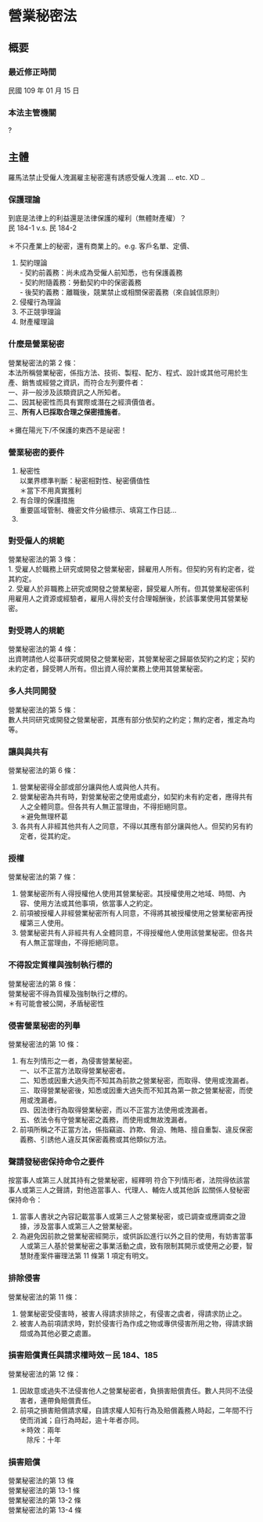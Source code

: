 # 營業秘密法

## 概要

### 最近修正時間

民國 109 年 01 月 15 日

### 本法主管機關

?

## 主體

羅馬法禁止受僱人洩漏雇主秘密還有誘惑受僱人洩漏 ... etc.  XD ..

### 保護理論

到底是法律上的利益還是法律保護的權利（無體財產權）？\
民 184-1 v.s. 民 184-2\
\
＊不只產業上的秘密，還有商業上的。e.g. 客戶名單、定價、

1. 契約理論\
   \- 契約前義務：尚未成為受僱人前知悉，也有保護義務\
   \- 契約附隨義務：勞動契約中的保密義務\
   \- 後契約義務：離職後，競業禁止或相關保密義務（來自誠信原則）
2. 侵權行為理論
3. 不正競爭理論
4. 財產權理論

### 什麼是營業秘密

營業秘密法的第 2 條：\
本法所稱營業秘密，係指方法、技術、製程、配方、程式、設計或其他可用於生產、銷售或經營之資訊，而符合左列要件者：\
一、非一般涉及該類資訊之人所知者。\
二、因其秘密性而具有實際或潛在之經濟價值者。\
三、**所有人已採取合理之保密措施者**。\
\
＊攤在陽光下/不保護的東西不是祕密！

### 營業秘密的要件

1. 秘密性\
   以業界標準判斷：秘密相對性、秘密價值性\
   ＊當下不用真實獲利
2. 有合理的保護措施\
   重要區域管制、機密文件分級標示、填寫工作日誌…
3.

### 對受僱人的規範

營業秘密法的第 3 條：\
1\. 受雇人於職務上研究或開發之營業秘密，歸雇用人所有。但契約另有約定者，從其約定。\
2\. 受雇人於非職務上研究或開發之營業秘密，歸受雇人所有。但其營業秘密係利用雇用人之資源或經驗者，雇用人得於支付合理報酬後，於該事業使用其營業秘密。

### 對受聘人的規範

營業秘密法的第 4 條：\
出資聘請他人從事研究或開發之營業秘密，其營業秘密之歸屬依契約之約定；契約未約定者，歸受聘人所有。但出資人得於業務上使用其營業秘密。

### 多人共同開發

營業秘密法的第 5 條：\
數人共同研究或開發之營業秘密，其應有部分依契約之約定；無約定者，推定為均等。

### 讓與與共有

營業秘密法的第 6 條：

1. 營業秘密得全部或部分讓與他人或與他人共有。
2. 營業秘密為共有時，對營業秘密之使用或處分，如契約未有約定者，應得共有人之全體同意。但各共有人無正當理由，不得拒絕同意。\
   ＊避免無理杯葛
3. 各共有人非經其他共有人之同意，不得以其應有部分讓與他人。但契約另有約定者，從其約定。

### 授權

營業秘密法的第 7 條：

1. 營業秘密所有人得授權他人使用其營業秘密。其授權使用之地域、時間、內容、使用方法或其他事項，依當事人之約定。
2. 前項被授權人非經營業秘密所有人同意，不得將其被授權使用之營業秘密再授權第三人使用。
3. 營業秘密共有人非經共有人全體同意，不得授權他人使用該營業秘密。但各共有人無正當理由，不得拒絕同意。

### 不得設定質權與強制執行標的

營業秘密法的第 8 條：\
營業秘密不得為質權及強制執行之標的。\
＊有可能會被公開，矛盾秘密性

### 侵害營業秘密的列舉

營業秘密法的第 10 條：

1. 有左列情形之一者，為侵害營業秘密。\
   一、以不正當方法取得營業秘密者。\
   二、知悉或因重大過失而不知其為前款之營業秘密，而取得、使用或洩漏者。\
   三、取得營業秘密後，知悉或因重大過失而不知其為第一款之營業秘密，而使用或洩漏者。\
   四、因法律行為取得營業秘密，而以不正當方法使用或洩漏者。\
   五、依法令有守營業秘密之義務，而使用或無故洩漏者。
2. 前項所稱之不正當方法，係指竊盜、詐欺、脅迫、賄賂、擅自重製、違反保密義務、引誘他人違反其保密義務或其他類似方法。

### 聲請發秘密保持命令之要件

按當事人或第三人就其持有之營業秘密，經釋明 符合下列情形者，法院得依該當事人或第三人之聲請，對他造當事人、代理人、輔佐人或其他訴 訟關係人發秘密保持命令：

1. 當事人書狀之內容記載當事人或第三人之營業秘密，或已調查或應調查之證據，涉及當事人或第三人之營業秘密。
2. 為避免因前款之營業秘密經開示，或供訴訟進行以外之目的使用，有妨害當事人或第三人基於營業秘密之事業活動之虞，致有限制其開示或使用之必要，智慧財產案件審理法第 11 條第 1 項定有明文。

### 排除侵害

營業秘密法的第 11 條：

1. 營業秘密受侵害時，被害人得請求排除之，有侵害之虞者，得請求防止之。
2. 被害人為前項請求時，對於侵害行為作成之物或專供侵害所用之物，得請求銷燬或為其他必要之處置。

### 損害賠償責任與請求權時效－民 184、185

營業秘密法的第 12 條：

1. 因故意或過失不法侵害他人之營業秘密者，負損害賠償責任。數人共同不法侵害者，連帶負賠償責任。
2. 前項之損害賠償請求權，自請求權人知有行為及賠償義務人時起，二年間不行使而消滅；自行為時起，逾十年者亦同。\
   ＊時效：兩年\
   　除斥：十年

### 損害賠償

營業秘密法的第 13 條\
營業秘密法的第 13-1 條\
營業秘密法的第 13-2 條\
營業秘密法的第 13-4 條
